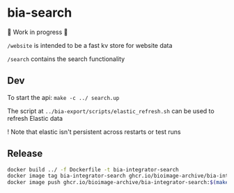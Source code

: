 # bia-search

🚧 Work in progress 🚧

`/website` is intended to be a fast kv store for website data

`/search` contains the search functionality

## Dev

To start the api: `make -c ../ search.up`

The script at `../bia-export/scripts/elastic_refresh.sh` can be used to refresh Elastic data

! Note that elastic isn't persistent across restarts or test runs

## Release

```sh
docker build ../ -f Dockerfile -t bia-integrator-search
docker image tag bia-integrator-search ghcr.io/bioimage-archive/bia-integrator-search:$(make api.version)
docker image push ghcr.io/bioimage-archive/bia-integrator-search:$(make api.version)
```
